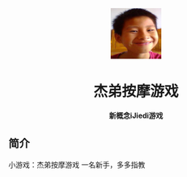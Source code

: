 <p align="center">
  <a href="https://jiedi84777.github.io/RapeSenpai/index.html"><img src="https://github.com/JIEDI84777/jiedi84777.github.io/raw/main/Jiedi_Small_Game/static/image/ClickBefore.png" width="100" height="100" alt="按摩杰弟游戏"></a>
</p>
<div align="center">

# 杰弟按摩游戏
**新概念iJiedi游戏**
</div>

## 简介
小游戏：杰弟按摩游戏
一名新手，多多指教
